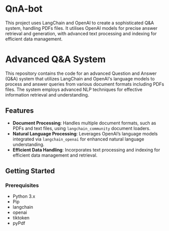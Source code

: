 # QnA-bot
This project uses LangChain and OpenAI to create a sophisticated Q&amp;A system, handling PDFs files. It utilises OpenAI models for precise answer retrieval and generation, with advanced text processing and indexing for efficient data management.

# Advanced Q&A System

This repository contains the code for an advanced Question and Answer (Q&A) system that utilizes LangChain and OpenAI's language models to process and answer queries from various document formats including PDFs files. The system employs advanced NLP techniques for effective information retrieval and understanding.

## Features

- **Document Processing**: Handles multiple document formats, such as PDFs and text files, using `langchain_community` document loaders.
- **Natural Language Processing**: Leverages OpenAI’s language models integrated via `langchain_openai` for enhanced natural language understanding.
- **Efficient Data Handling**: Incorporates text processing and indexing for efficient data management and retrieval.

## Getting Started

### Prerequisites

- Python 3.x
- Pip
- langchain
- openai
- tiktoken
- pyPdf